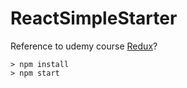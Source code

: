 # ReactSimpleStarter
Reference to udemy course [Redux](https://www.udemy.com/react-redux/)?

```
> npm install
> npm start
```
